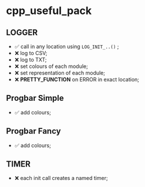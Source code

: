 # cpp_useful_pack

## LOGGER

- ✅  call in any location using `LOG_INIT_..()` ;
- ❌  log to CSV;
- ❌  log to TXT;
- ❌  set colours of each module;
- ❌  set representation of each module;
- ❌  __PRETTY_FUNCTION__ on ERROR in exact location;

## Progbar Simple

- ✅  add colours;

## Progbar Fancy

- ✅  add colours;
  
## TIMER

- ❌  each init call creates a named timer;

